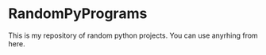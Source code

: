 # RandomPyPrograms
This is my repository of random python projects. You can use anyrhing from here.
